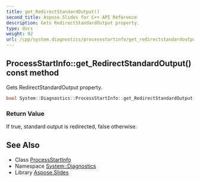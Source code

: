 ```yaml
---
title: get_RedirectStandardOutput()
second_title: Aspose.Slides for C++ API Reference
description: Gets RedirectStandardOutput property.
type: docs
weight: 92
url: /cpp/system.diagnostics/processstartinfo/get_redirectstandardoutput/
---
```

## ProcessStartInfo::get_RedirectStandardOutput() const method


Gets RedirectStandardOutput property.

```cpp
bool System::Diagnostics::ProcessStartInfo::get_RedirectStandardOutput() const
```


### Return Value

If true, standard output is redirected, false otherwise.

## See Also

* Class [ProcessStartInfo](./)
* Namespace [System::Diagnostics](../)
* Library [Aspose.Slides](../../)